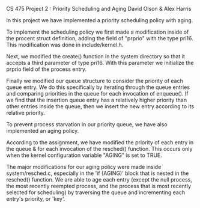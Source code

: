 CS 475 Project 2 : Priority Scheduling and Aging
David Olson & Alex Harris

In this project we have implemented a priority scheduling policy with aging.

To implement the scheduling policy we first made a modification inside of the procent struct definition, adding the field of "prprio" with the type pri16. This modification was done in include/kernel.h.

Next, we modified the create() function in the system directory so that it accepts a third parameter of type pri16. With this parameter we initialize the prprio field of the process entry.

Finally we modified our queue structure to consider the priority of each queue entry. We do this specifically by iterating through the queue entries and comparing priorities in the queue for each invocation of enqueue(). If we find that the insertion queue entry has a relatively higher priority than other entries inside the queue, then we insert the new entry according to its relative priority.

To prevent process starvation in our priority queue, we have also implemented an aging policy.

According to the assignment, we have modified the priority of each entry in the queue & for each invocation of the resched() function. This occurs only when the kernel configuration variable "AGING" is set to TRUE.

The major modifications for our aging policy were made inside system/resched.c, especially in the 'if (AGING)' block that is nested in the resched() function. We are able to age each entry (except the null process, the most recently reempted process, and the process that is most recently selected for scheduling) by traversing the queue and incrementing each entry's priority, or 'key'.
